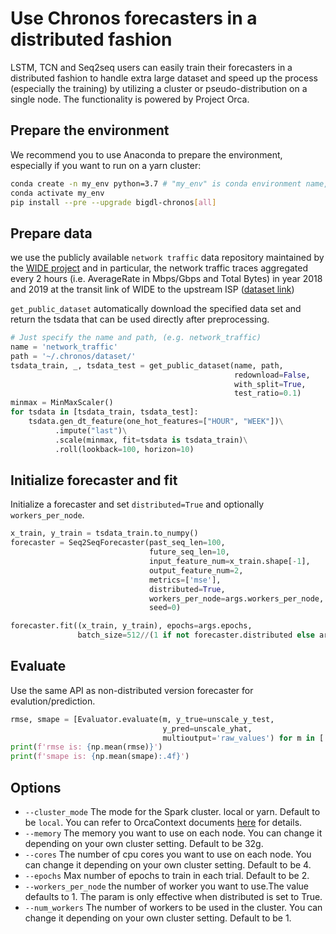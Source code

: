 # Use Chronos forecasters in a distributed fashion
LSTM, TCN and Seq2seq users can easily train their forecasters in a distributed fashion to handle extra large dataset and speed up the process (especially the training) by utilizing a cluster or pseudo-distribution on a single node. The functionality is powered by Project Orca.

## Prepare the environment
We recommend you to use Anaconda to prepare the environment, especially if you want to run on a yarn cluster:
```bash
conda create -n my_env python=3.7 # "my_env" is conda environment name, you can use any name you like.
conda activate my_env
pip install --pre --upgrade bigdl-chronos[all]
```

## Prepare data
we use the publicly available `network traffic` data repository maintained by the [WIDE project](http://mawi.wide.ad.jp/mawi/) and in particular, the network traffic traces aggregated every 2 hours (i.e. AverageRate in Mbps/Gbps and Total Bytes) in year 2018 and 2019 at the transit link of WIDE to the upstream ISP ([dataset link](http://mawi.wide.ad.jp/~agurim/dataset/))

`get_public_dataset` automatically download the specified data set and return the tsdata that can be used directly after preprocessing.
```python
# Just specify the name and path, (e.g. network_traffic)
name = 'network_traffic'
path = '~/.chronos/dataset/'
tsdata_train, _, tsdata_test = get_public_dataset(name, path,
                                                  redownload=False,
                                                  with_split=True,
                                                  test_ratio=0.1)
minmax = MinMaxScaler()
for tsdata in [tsdata_train, tsdata_test]:
    tsdata.gen_dt_feature(one_hot_features=["HOUR", "WEEK"])\
          .impute("last")\
          .scale(minmax, fit=tsdata is tsdata_train)\
          .roll(lookback=100, horizon=10)
```

## Initialize forecaster and fit
Initialize a forecaster and set `distributed=True` and optionally `workers_per_node`.
```python
x_train, y_train = tsdata_train.to_numpy()
forecaster = Seq2SeqForecaster(past_seq_len=100,
                               future_seq_len=10,
                               input_feature_num=x_train.shape[-1],
                               output_feature_num=2,
                               metrics=['mse'],
                               distributed=True,
                               workers_per_node=args.workers_per_node,
                               seed=0)

forecaster.fit((x_train, y_train), epochs=args.epochs,
               batch_size=512//(1 if not forecaster.distributed else args.workers_per_node))
```

## Evaluate
Use the same API as non-distributed version forecaster for evalution/prediction.
```python
rmse, smape = [Evaluator.evaluate(m, y_true=unscale_y_test,
                                  y_pred=unscale_yhat,
                                  multioutput='raw_values') for m in ['rmse', 'smape']]
print(f'rmse is: {np.mean(rmse)}')
print(f'smape is: {np.mean(smape):.4f}')
```

## Options
* `--cluster_mode` The mode for the Spark cluster. local or yarn. Default to be `local`. You can refer to OrcaContext documents [here](https://bigdl.readthedocs.io/en/latest/doc/Orca/Overview/orca-context.html) for details.
* `--memory` The memory you want to use on each node. You can change it depending on your own cluster setting. Default to be 32g.
* `--cores` The number of cpu cores you want to use on each node. You can change it depending on your own cluster setting. Default to be 4.
* `--epochs` Max number of epochs to train in each trial. Default to be 2.
* `--workers_per_node` the number of worker you want to use.The value defaults to 1. The param is only effective when distributed is set to True.
* `--num_workers` The number of workers to be used in the cluster. You can change it depending on your own cluster setting. Default to be 1.